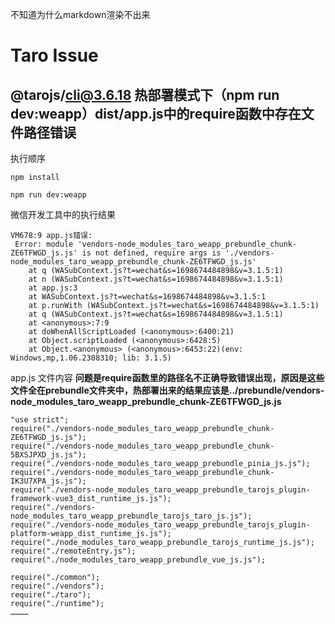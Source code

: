 不知道为什么markdown渲染不出来

# Taro Issue

## @tarojs/cli@3.6.18 热部署模式下（npm run dev:weapp）dist/app.js中的require函数中存在文件路径错误 

执行顺序

```
npm install

npm run dev:weapp
```

微信开发工具中的执行结果

```
VM678:9 app.js错误:
 Error: module 'vendors-node_modules_taro_weapp_prebundle_chunk-ZE6TFWGD_js.js' is not defined, require args is './vendors-node_modules_taro_weapp_prebundle_chunk-ZE6TFWGD_js.js'
    at q (WASubContext.js?t=wechat&s=1698674484898&v=3.1.5:1)
    at n (WASubContext.js?t=wechat&s=1698674484898&v=3.1.5:1)
    at app.js:3
    at WASubContext.js?t=wechat&s=1698674484898&v=3.1.5:1
    at p.runWith (WASubContext.js?t=wechat&s=1698674484898&v=3.1.5:1)
    at q (WASubContext.js?t=wechat&s=1698674484898&v=3.1.5:1)
    at <anonymous>:7:9
    at doWhenAllScriptLoaded (<anonymous>:6400:21)
    at Object.scriptLoaded (<anonymous>:6428:5)
    at Object.<anonymous> (<anonymous>:6453:22)(env: Windows,mp,1.06.2308310; lib: 3.1.5)
```

app.js 文件内容 **问题是require函数里的路径名不正确导致错误出现，原因是这些文件全在prebundle文件夹中，热部署出来的结果应该是../prebundle/vendors-node_modules_taro_weapp_prebundle_chunk-ZE6TFWGD_js.js**

```
"use strict";
require("./vendors-node_modules_taro_weapp_prebundle_chunk-ZE6TFWGD_js.js");
require("./vendors-node_modules_taro_weapp_prebundle_chunk-5BXSJPXD_js.js");
require("./vendors-node_modules_taro_weapp_prebundle_pinia_js.js");
require("./vendors-node_modules_taro_weapp_prebundle_chunk-IK3U7XPA_js.js");
require("./vendors-node_modules_taro_weapp_prebundle_tarojs_plugin-framework-vue3_dist_runtime_js.js");
require("./vendors-node_modules_taro_weapp_prebundle_tarojs_taro_js.js");
require("./vendors-node_modules_taro_weapp_prebundle_tarojs_plugin-platform-weapp_dist_runtime_js.js");
require("./node_modules_taro_weapp_prebundle_tarojs_runtime_js.js");
require("./remoteEntry.js");
require("./node_modules_taro_weapp_prebundle_vue_js.js");

require("./common");
require("./vendors");
require("./taro");
require("./runtime");
…………
```
